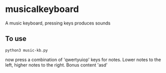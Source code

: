 # musicalkeyboard
A music keyboard, pressing keys produces sounds

## To use

```
python3 music-kb.py
```

now press a combination of 'qwertyuiop' keys for notes. Lower notes to the left, higher notes to the right. Bonus content 'asd'
